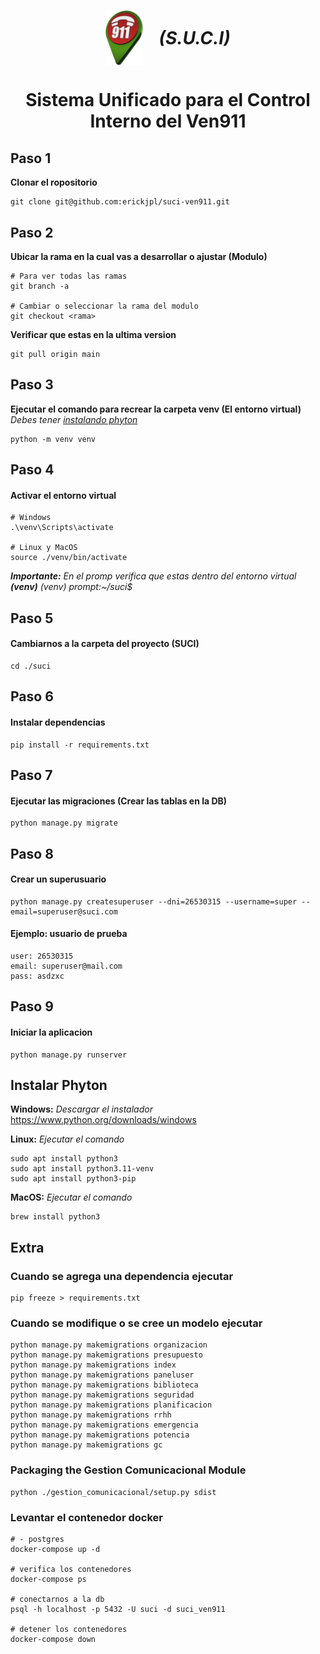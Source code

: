 <h1 align="center" style="display: flex; align-items: center; justify-content: center; gap: 25px;">
  <img src="./suci/templates/static/img/logo.png" width="60" alt="S.U.C.I Logo">
  <i>(S.U.C.I)</i>
</h1>

<h1 align="center" style="margin-bottom: 0;">Sistema Unificado para el Control</h1>
<h1 align="center" style="margin-top: 0;">Interno del Ven911</h1>


## Paso 1
**Clonar el ropositorio**
```
git clone git@github.com:erickjpl/suci-ven911.git
```

## Paso 2
**Ubicar la rama en la cual vas a desarrollar o ajustar (Modulo)**
```
# Para ver todas las ramas
git branch -a

# Cambiar o seleccionar la rama del modulo
git checkout <rama>
```
**Verificar que estas en la ultima version**
```
git pull origin main
```

## Paso 3
**Ejecutar el comando para recrear la carpeta venv (El entorno virtual)**
_Debes tener [instalando phyton](#instalando-phyton)_
```
python -m venv venv
```

## Paso 4
#### Activar el entorno virtual
```
# Windows
.\venv\Scripts\activate

# Linux y MacOS
source ./venv/bin/activate
```
_**Importante:** En el promp verifica que estas dentro del entorno virtual **(venv)**_
_(venv) prompt:~/suci$_

## Paso 5
#### Cambiarnos a la carpeta del proyecto (SUCI)
```
cd ./suci
```

## Paso 6
#### Instalar dependencias
```
pip install -r requirements.txt
```

## Paso 7
#### Ejecutar las migraciones (Crear las tablas en la DB)
```
python manage.py migrate
```

## Paso 8
#### Crear un superusuario
```
python manage.py createsuperuser --dni=26530315 --username=super --email=superuser@suci.com
```
#### Ejemplo: usuario de prueba
```
user: 26530315
email: superuser@mail.com
pass: asdzxc
```
## Paso 9
#### Iniciar la aplicacion
```
python manage.py runserver
```

## Instalar Phyton
**Windows:** _Descargar el instalador_
https://www.python.org/downloads/windows

**Linux:** _Ejecutar el comando_
```
sudo apt install python3
sudo apt install python3.11-venv
sudo apt install python3-pip
```

**MacOS:** _Ejecutar el comando_
```
brew install python3
```

## Extra 
### Cuando se agrega una dependencia ejecutar
```
pip freeze > requirements.txt
```
### Cuando se modifique o se cree un modelo ejecutar
```
python manage.py makemigrations organizacion
python manage.py makemigrations presupuesto
python manage.py makemigrations index
python manage.py makemigrations paneluser
python manage.py makemigrations biblioteca
python manage.py makemigrations seguridad
python manage.py makemigrations planificacion
python manage.py makemigrations rrhh
python manage.py makemigrations emergencia
python manage.py makemigrations potencia
python manage.py makemigrations gc
```
### Packaging the Gestion Comunicacional Module
```
python ./gestion_comunicacional/setup.py sdist 
```

### Levantar el contenedor docker
```
# - postgres
docker-compose up -d

# verifica los contenedores
docker-compose ps

# conectarnos a la db 
psql -h localhost -p 5432 -U suci -d suci_ven911

# detener los contenedores
docker-compose down
```
